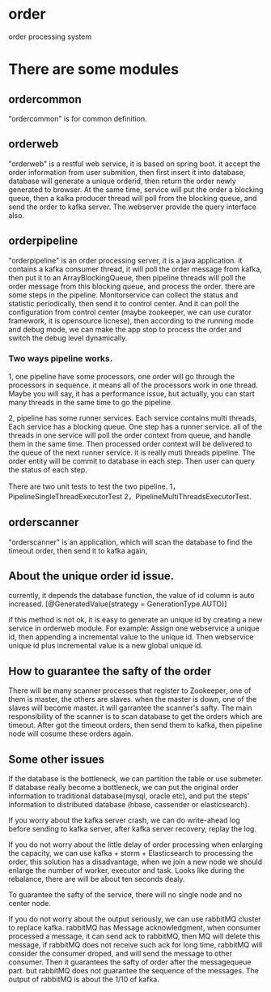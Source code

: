 # order
order processing system

# There are some modules 
## ordercommon 
"ordercommon" is for common definition.  

## orderweb
"orderweb" is a restful web service, it is based on spring boot. 
             it accept the order information from user submition, then first insert it into database, 
             database will generate a unique orderid, then return the order newly generated to browser. 
             At the same time, service will put the order a blocking queue, then a kalka producer 
             thread will poll from the blocking queue, and send the order to kafka server. 
             The webserver provide the query interface also.
## orderpipeline             
"orderpipeline" is an order processing server, it is a java application. 
it contains a kafka consumer thread, it will poll the order message from kafka, 
then put it to an ArrayBlockingQueue, then pipeline threads will poll the order message from this blocking queue,               and process the order. there are some steps in the pipeline. 
Monitorservice can collect the status and statistic periodically, then send it to control center. And it can poll
the configuration from control center (maybe zookeeper, we can use curator framework, it is opensource licnese),
then according to the running mode and debug mode, we can make the app stop to process the order and switch the debug
level dynamically.
                
### Two ways pipeline works.
             
1, one pipeline have some processors, one order will go through the processors in sequence. 
it means all of the processors work in one thread. Maybe you will say, 
it has a performance issue, but actually, you can start many threads in the same time to go the pipeline.
                
2, pipeline has some runner services. Each service contains multi threads, Each service has a blocking queue. 
One step has a runner service. all of the threads in one service will poll the order context from queue, 
and handle them in the same time. Then processed order context will be delivered to the queue of the next
runner service. it is really  muti threads pipeline. The order entity will be commit to database in each step.
Then user can query the status of each step. 
          
There are two unit tests to test the two pipeline.  1，PipelineSingleThreadExecutorTest  2，PipelineMultiThreadsExecutorTest.

## orderscanner
"orderscanner" is an application, which will scan the database to find the timeout order, then send it to kafka again, 

## About the unique order id issue.
  currently, it depends the database function, the value of id column is auto increased.
  [@GeneratedValue(strategy = GenerationType.AUTO)]
    
  if this method is not ok, it is easy to generate an unique id by creating a new service in orderweb module. For example:
  Assign one webservice a unique id, then appending a incremental value to the unique id. Then webservice unique id plus incremental value is a new global unique id.

## How to guarantee the safty of the order
  There will be many scanner processes that register to Zookeeper, one of them is master, the others are slaves. when the master is down, one of the slaves will become master. it will garrantee the scanner's safty.
  The main responsibility of the scanner is to scan database to get the orders which are timeout. After got the timeout orders, then send them to kafka, then pipeline node will cosume these orders again.
 
## Some other issues 
  If the database is the bottleneck, we can partition the table or use submeter. 
  If database really become a bottleneck, we can put the original order information to traditional database(mysql, oracle etc), and put the steps' information to distributed database (hbase, cassender or elasticsearch).
  
  If you worry about the kafka server crash, we can do write-ahead log before sending to kafka server,  after kafka server  recovery, replay the log.

  If you do not worry about the little delay of order processing when enlarging the capacity, we can use kafka + storm + Elasticsearch to processing the order, this solution has  a disadvantage, when we join a new node we should enlarge the number of worker, executor and task. Looks like during the rebalance, there are will be about ten seconds dealy.
  
  To guarantee the safty of the service, there will no single node and no center node.
  
  If you do not worry about the output seriously, we can use  rabbitMQ cluster to replace kafka. rabbitMQ has Message acknowledgment, when consumer processed a message, it can send ack to rabbitMQ, then MQ will delete this message, if rabbitMQ does not receive such ack for long time, rabbitMQ will consider the consumer droped, and will send the message to other consumer. Then it guarantees the safty of order after the messagequeue part. but rabbitMQ does not guarantee the sequence of the messages. The output of rabbitMQ is about the 1/10 of kafka.
   


  
